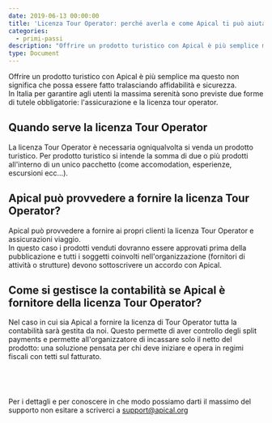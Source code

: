 ```yaml
---
date: 2019-06-13 00:00:00
title: 'Licenza Tour Operator: perché averla e come Apical ti può aiutare'
categories:
  - primi-passi
description: "Offrire un prodotto turistico con Apical è più semplice ma questo non significa che possa essere fatto tralasciando affidabilità e sicurezza.\_\nIn Italia per garantire agli utenti la massima serenità sono previste due forme di tutele obbligatorie: l'assicurazione e la licenza tour operator."
type: Document
---
```


Offrire un prodotto turistico con Apical &egrave; pi&ugrave; semplice ma questo non significa che possa essere fatto tralasciando affidabilit&agrave; e sicurezza.&nbsp;<br>In Italia per garantire agli utenti la massima serenit&agrave; sono previste due forme di tutele obbligatorie: l'assicurazione e la licenza tour operator.&nbsp;

## Quando serve la licenza Tour Operator&nbsp;

La licenza Tour Operator &egrave; necessaria ogniqualvolta si venda un prodotto turistico. Per prodotto turistico si intende la somma di due o pi&ugrave; prodotti all'interno di un unico pacchetto (come accomodation, esperienze, escursioni ecc…).&nbsp;

## Apical pu&ograve; provvedere a fornire la licenza Tour Operator?

Apical pu&ograve; provvedere a fornire ai propri clienti la licenza Tour Operator e assicurazioni viaggio.&nbsp;<br>In questo caso i prodotti venduti dovranno essere approvati prima della pubblicazione e tutti i soggetti coinvolti nell'organizzazione (fornitori di attivit&agrave; o strutture) devono sottoscrivere un accordo con Apical.&nbsp;

## Come si gestisce la contabilit&agrave; se Apical &egrave; fornitore della licenza Tour Operator?

Nel caso in cui sia Apical a fornire la licenza di Tour Operator tutta la contabilit&agrave; sar&agrave; gestita da noi. Questo permette di aver controllo degli split payments e permette all'organizzatore di incassare solo il netto del prodotto: una soluzione pensata per chi deve iniziare e opera in regimi fiscali con tetti sul fatturato.&nbsp;

## &nbsp;

Per i dettagli e per conoscere in che modo possiamo darti il massimo del supporto non esitare a scriverci a support@apical.org&nbsp;

## &nbsp;